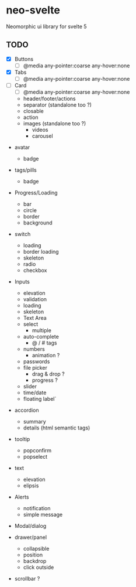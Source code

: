 # neo-svelte
Neomorphic ui library for svelte 5

## TODO
- [x] Buttons
  - [ ] @media any-pointer:coarse any-hover:none
- [x] Tabs
  - [ ] @media any-pointer:coarse any-hover:none
- [ ] Card
  - [ ] @media any-pointer:coarse any-hover:none
  - header/footer/actions
  - separator (standalone too ?)
  - closable
  - action
  - images (standalone too ?)
    - videos
    - carousel
- avatar
  - badge
- tags/pills
    - badge
- Progress/Loading
  - bar
  - circle
  - border
  - background
- switch
    - loading
    - border loading
    - skeleton
    - radio
    - checkbox
- Inputs
    - elevation
    - validation
    - loading
    - skeleton
    - Text Area
    - select
        - multiple
    - auto-complete
        - @ / # tags
    - numbers
        - animation ?
    - passwords
    - file picker
        - drag & drop ?
        - progress ?
    - slider
    - time/date
    - floating label`
- accordion
  - summary
  - details (html semantic tags)

- tooltip
  - popconfirm
  - popselect
- text
  - elevation
  - elipsis

- Alerts
    - notification
    - simple message
- Modal/dialog
- drawer/panel
    - collapsible
    - position
    - backdrop
    - click outside
- scrollbar ?